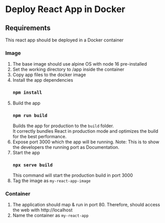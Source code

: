 # Deploy React App in Docker

## Requirements
This react app should be deployed in a Docker container
### Image

1. The base image should use alpine OS with node 16 pre-installed 
2. Set the working directory to /app inside the container
3. Copy app files to the docker image
4. Install the app dependencies
    ### `npm install`
5. Build the app
    ### `npm run build`
    Builds the app for production to the `build` folder.\
    It correctly bundles React in production mode and optimizes the build for the best performance.
6. Expose port 3000 which the app will be running. Note: This is to show the developers the running port as Documentation. 
7. Start the app
    ### `npx serve build`
    This command will start the production build in port 3000
8. Tag the image as `my-react-app-image`


### Container
1. The application should map & run in port 80.
    Therefore, should access the web with http://localhost
2. Name the container as `my-react-app`


